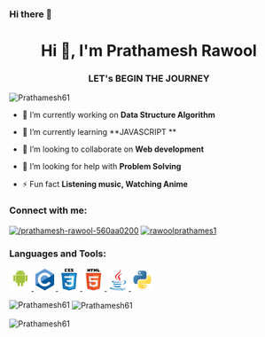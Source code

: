 ### Hi there 👋


<!--**abhimanyumishra130/abhimanyumishra130** is a ✨ _special_ ✨ repository because its `README.md` (this file) appears on your GitHub profile. -->

<h1 align="center">Hi 👋, I'm Prathamesh Rawool</h1>
<h3 align="center">LET's BEGIN THE JOURNEY</h3>

<p align="left"> <img src="https://komarev.com/ghpvc/?username=Prathamesh61&label=Profile%20views&color=0e75b6&style=flat" alt="Prathamesh61" /> </p>

- 🔭 I’m currently working on **Data Structure Algorithm**

- 🌱 I’m currently learning **JAVASCRIPT **

- 👯 I’m looking to collaborate on **Web development**

- 🤝 I’m looking for help with **Problem Solving**

- ⚡ Fun fact **Listening music, Watching Anime**

<h3 align="left">Connect with me:</h3>
<p align="left">
<a href="https://www.linkedin.com/in/prathamesh-rawool-560aa0200/" target="blank"><img align="center" src="https://cdn.jsdelivr.net/npm/simple-icons@3.0.1/icons/linkedin.svg" alt="/prathamesh-rawool-560aa0200" height="30" width="40" /></a>
<a href="https://www.hackerrank.com/rawoolprathames1" target="blank"><img align="center" src="https://img.shields.io/badge/-Hackerrank-2EC866?style=for-the-badge&logo=HackerRank&logoColor=white" alt="rawoolprathames1" height="30" width="130" /></a>


<h3 align="left">Languages and Tools:</h3>
<p align="left"> <a href="https://developer.android.com" target="_blank"> <img src="https://raw.githubusercontent.com/devicons/devicon/master/icons/android/android-original-wordmark.svg" alt="android" width="40" height="40"/> </a> <a href="https://www.cprogramming.com/" target="_blank"> <img src="https://raw.githubusercontent.com/devicons/devicon/master/icons/c/c-original.svg" alt="c" width="40" height="40"/> </a> <a href="https://www.w3schools.com/css/" target="_blank"> <img src="https://raw.githubusercontent.com/devicons/devicon/master/icons/css3/css3-original-wordmark.svg" alt="css3" width="40" height="40"/> </a> <a href="https://www.w3.org/html/" target="_blank"> <img src="https://raw.githubusercontent.com/devicons/devicon/master/icons/html5/html5-original-wordmark.svg" alt="html5" width="40" height="40"/> </a> <a href="https://www.java.com" target="_blank"> <img src="https://raw.githubusercontent.com/devicons/devicon/master/icons/java/java-original.svg" alt="java" width="40" height="40"/> </a> <a href="https://www.python.org" target="_blank"> <img src="https://raw.githubusercontent.com/devicons/devicon/master/icons/python/python-original.svg" alt="python" width="40" height="40"/> </a> </p>

<p><img align="left" src="https://github-readme-stats.vercel.app/api/top-langs?username=Prathamesh61&show_icons=true&locale=en&layout=compact" alt="Prathamesh61" /></p>

<p>&nbsp;<img align="center" src="https://github-readme-stats.vercel.app/api?username=Prathamesh61&show_icons=true&locale=en" alt="Prathamesh61" /></p>

<p><img align="center" src="https://github-readme-streak-stats.herokuapp.com/?user=Prathamesh61&" alt="Prathamesh61" /></p>
